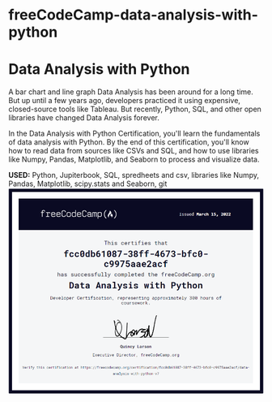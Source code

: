 # freeCodeCamp-data-analysis-with-python

<h1>Data Analysis with Python</h1>
A bar chart and line graph
Data Analysis has been around for a long time. But up until a few years ago, developers practiced it using expensive, closed-source tools like Tableau. But recently, Python, SQL, and other open libraries have changed Data Analysis forever.

In the Data Analysis with Python Certification, you'll learn the fundamentals of data analysis with Python. By the end of this certification, you'll know how to read data from sources like CSVs and SQL, and how to use libraries like Numpy, Pandas, Matplotlib, and Seaborn to process and visualize data.</br>

<b>USED:</b> Python, Jupiterbook, SQL, spredheets and csv, libraries like Numpy, Pandas, Matplotlib, scipy.stats and Seaborn, git
<br />
<img src="certifies.png" alt="Certificate" />
